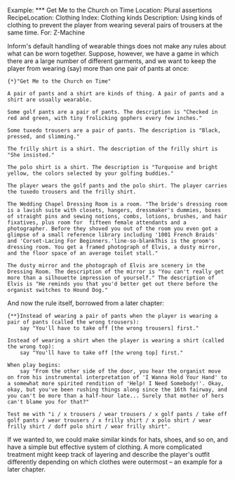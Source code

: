 Example: *** Get Me to the Church on Time
Location: Plural assertions
RecipeLocation: Clothing
Index: Clothing kinds
Description: Using kinds of clothing to prevent the player from wearing several pairs of trousers at the same time.
For: Z-Machine

  
Inform's default handling of wearable things does not make any rules about what can be worn together. Suppose, however, we have a game in which there are a large number of different garments, and we want to keep the player from wearing (say) more than one pair of pants at once:

  

``` inform7
{*}"Get Me to the Church on Time"

A pair of pants and a shirt are kinds of thing. A pair of pants and a shirt are usually wearable.

Some golf pants are a pair of pants. The description is "Checked in red and green, with tiny frolicking gophers every few inches."

Some tuxedo trousers are a pair of pants. The description is "Black, pressed, and slimming."

The frilly shirt is a shirt. The description of the frilly shirt is "She insisted."

The polo shirt is a shirt. The description is "Turquoise and bright yellow, the colors selected by your golfing buddies."

The player wears the golf pants and the polo shirt. The player carries the tuxedo trousers and the frilly shirt.

The Wedding Chapel Dressing Room is a room. "The bride's dressing room is a lavish suite with closets, hangers, dressmaker's dummies, boxes of straight pins and sewing notions, combs, lotions, brushes, and hair fixatives, plus room for  fifteen female attendants and a photographer. Before they shoved you out of the room you even got a glimpse of a small reference library including '1001 French Braids' and 'Corset-Lacing For Beginners.'line-so-blankThis is the groom's dressing room. You get a framed photograph of Elvis, a dusty mirror, and the floor space of an average toilet stall."

The dusty mirror and the photograph of Elvis are scenery in the Dressing Room. The description of the mirror is "You can't really get more than a silhouette impression of yourself." The description of Elvis is "He reminds you that you'd better get out there before the organist switches to Hound Dog."
```

  
And now the rule itself, borrowed from a later chapter:

  

``` inform7
{**}Instead of wearing a pair of pants when the player is wearing a pair of pants (called the wrong trousers):
	say "You'll have to take off [the wrong trousers] first."

Instead of wearing a shirt when the player is wearing a shirt (called the wrong top):
	say "You'll have to take off [the wrong top] first."

When play begins:
	say "From the other side of the door, you hear the organist move on from his instrumental interpretation of 'I Wanna Hold Your Hand' to a somewhat more spirited rendition of 'Help! I Need Somebody!'. Okay, okay, but you've been rushing things along since the 16th fairway, and you can't be more than a half-hour late... Surely that mother of hers can't blame you for that?"

Test me with "i / x trousers / wear trousers / x golf pants / take off golf pants / wear trousers / x frilly shirt / x polo shirt / wear frilly shirt / doff polo shirt / wear frilly shirt".
```

  
If we wanted to, we could make similar kinds for hats, shoes, and so on, and have a simple but effective system of clothing. A more complicated treatment might keep track of layering and describe the player's outfit differently depending on which clothes were outermost – an example for a later chapter.

